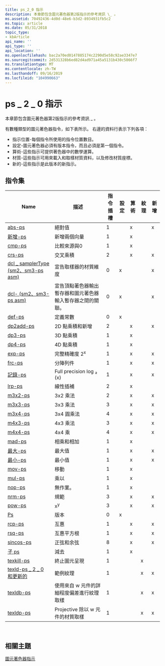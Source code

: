 ```yaml
---
title: ps_2_0 指示
description: 本章節包含圖元著色器第2版指示的參考資訊 \_ 。
ms.assetid: 70492436-4d0d-48e6-b3d2-8934931fb5c2
ms.topic: article
ms.date: 05/31/2018
topic_type:
- kbArticle
api_name: ''
api_type: ''
api_location: ''
ms.openlocfilehash: bac2a70ed0147885174c2290d5e58c92ae3347e7
ms.sourcegitcommit: 2d531328b6ed82d4ad971a45a5131b430c5866f7
ms.translationtype: MT
ms.contentlocale: zh-TW
ms.lasthandoff: 09/16/2019
ms.locfileid: "104990663"
---
```

# <a name="ps_2_0-instructions"></a>ps \_ 2 \_ 0 指示

本章節包含圖元著色器第2版指示的參考資訊 \_ 。

有數種類型的圖元著色器指令，如下表所示。 右邊的資料行表示下列各項：

-   指示位置-每個指令所使用的指令位置數目。
-   設定-圖元著色器必須有版本指令，而且必須是第一個指令。
-   算術-這些指示可提供著色器中的數學運算。
-   材質-這些指示可用來載入和取樣材質資料，以及修改材質座標。
-   新的-這些指示是此版本的新指示。

## <a name="instruction-set"></a>指令集



| Name                                                             | 描述                                                                                      | 指令插槽 | 設定 | 算術 | 紋理 | 新增 |
|------------------------------------------------------------------|--------------------------------------------------------------------------------------------------|-------------------|-------|------------|---------|-----|
| [abs-ps](abs---ps.md)                                         | 絕對值                                                                                   | 1                 |       | x          |         | x   |
| [新增-ps](add---ps.md)                                         | 新增兩個向量                                                                                  | 1                 |       | x          |         |     |
| [cmp-ps](cmp---ps.md)                                         | 比較來源與0                                                                              | 1                 |       | x          |         |     |
| [crs-ps](crs---ps.md)                                         | 交叉乘積                                                                                    | 2                 |       | x          |         | x   |
| [dcl \_ samplerType (sm2、sm3-ps asm) ](dcl-samplertype---ps.md) | 宣告取樣器的材質維度                                                      | 0                 | x     |            |         | x   |
| [dcl- (sm2、sm3-ps asm) ](dcl---ps.md)                        | 宣告頂點著色器輸出暫存器和圖元著色器輸入暫存器之間的關聯。 | 0                 | x     |            |         | x   |
| [def-ps](def---ps.md)                                         | 定義常數                                                                                 | 0                 | x     |            |         |     |
| [dp2add-ps](dp2add---ps.md)                                   | 2D 點乘積和新增                                                                           | 2                 |       | x          |         | x   |
| [dp3-ps](dp3---ps.md)                                         | 3D 點乘積                                                                                   | 1                 |       | x          |         |     |
| [dp4-ps](dp4---ps.md)                                         | 4D 點乘積                                                                                   | 1                 |       | x          |         |     |
| [exp-ps](exp---ps.md)                                         | 完整精確度 2<sup>x</sup>                                                                     | 1                 |       | x          |         | x   |
| [frc-ps](frc---ps.md)                                         | 分陣列件                                                                             | 1                 |       | x          |         | x   |
| [記錄-ps](log---ps.md)                                         | Full precision log ₂ (x)                                                                            | 1                 |       | x          |         | x   |
| [lrp-ps](lrp---ps.md)                                         | 線性插補                                                                               | 2                 |       | x          |         |     |
| [m3x2-ps](m3x2---ps.md)                                       | 3x2 乘法                                                                                     | 2                 |       | x          |         | x   |
| [m3x3-ps](m3x3---ps.md)                                       | 3x3 乘法                                                                                     | 3                 |       | x          |         | x   |
| [m3x4-ps](m3x4---ps.md)                                       | 3x4 圓乘法                                                                                     | 4                 |       | x          |         | x   |
| [m4x3-ps](m4x3---ps.md)                                       | 4x3 乘法                                                                                     | 3                 |       | x          |         | x   |
| [m4x4-ps](m4x4---ps.md)                                       | 4x4 乘                                                                                     | 4                 |       | x          |         | x   |
| [mad-ps](mad---ps.md)                                         | 相乘和相加                                                                                 | 1                 |       | x          |         |     |
| [最大-ps](max---ps.md)                                         | 最大值                                                                                          | 1                 |       | x          |         | x   |
| [最小-ps](min---ps.md)                                         | 最小值                                                                                          | 1                 |       | x          |         | x   |
| [mov-ps](mov---ps.md)                                         | 移動                                                                                             | 1                 |       | x          |         |     |
| [mul-ps](mul---ps.md)                                         | 乘以                                                                                         | 1                 |       | x          |         |     |
| [nop-ps](nop---ps.md)                                         | 無作業。                                                                                     | 1                 |       | x          |         |     |
| [nrm-ps](nrm---ps.md)                                         | 規範                                                                                        | 3                 |       | x          |         | x   |
| [pow-ps](pow---ps.md)                                         | x<sup>y</sup>                                                                                    | 3                 |       | x          |         | x   |
| [Ps](ps---ps.md)                                                | 版本                                                                                          | 0                 | x     |            |         |     |
| [rcp-ps](rcp---ps.md)                                         | 互惠                                                                                       | 1                 |       | x          |         | x   |
| [rsq-ps](rsq---ps.md)                                         | 互惠平方根                                                                           | 1                 |       | x          |         | x   |
| [sincos-ps](sincos---ps.md)                                   | 正弦和余弦                                                                                  | 8                 |       | x          |         | x   |
| [子 ps](sub---ps.md)                                         | 減去                                                                                         | 1                 |       | x          |         |     |
| [texkill-ps](texkill---ps.md)                                 | 終止圖元呈現                                                                                | 1                 |       |            | x       |     |
| [texld-ps \_ 2 \_ 0 和更新的](texld---ps-2-0.md)                    | 範例紋理                                                                                 | 1                 |       |            | x       | x   |
| [texldb-ps](texldb---ps.md)                                   | 使用來自 w 元件的詳細程度偏差進行紋理取樣                                      | 1                 |       |            | x       | x   |
| [texldp-ps](texldp---ps.md)                                   | Projective 除以 w 元件的材質取樣                                           | 1                 |       |            | x       | x   |



 

## <a name="related-topics"></a>相關主題

<dl> <dt>

[圖元著色器指示](dx9-graphics-reference-asm-ps-instructions.md)
</dt> </dl>

 

 




